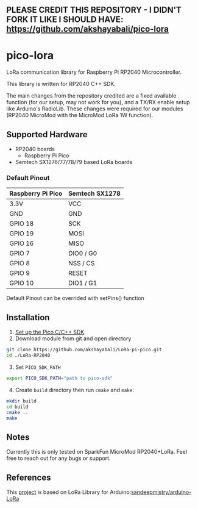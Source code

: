 ## PLEASE CREDIT THIS REPOSITORY - I DIDN'T FORK IT LIKE I SHOULD HAVE: https://github.com/akshayabali/pico-lora

# pico-lora
LoRa communication library for Raspberry Pi RP2040 Microcontroller. 

This library is written for RP2040 C++ SDK.

The main changes from the repository credited are a fixed available function (for our setup, may not work for you), and a TX/RX enable setup like Arduino's RadioLib. These changes were required for our modules (RP2040 MicroMod with the MicroMod LoRa 1W function).

## Supported Hardware
 * RP2040 boards
    * Raspberry Pi Pico
 * Semtech SX1276/77/78/79 based LoRa boards

### Default Pinout

| Raspberry Pi Pico | Semtech SX1278 |
| ----------------- | -------------- |
| 3.3V | VCC |
| GND | GND |
| GPIO 18 | SCK |
| GPIO 19 | MOSI |
| GPIO 16 | MISO |
| GPIO 7 | DIO0 / G0 |
| GPIO 8 | NSS / CS |
| GPIO 9 | RESET |
| GPIO 10 | DIO1 / G1 |

Default Pinout can be overrided with setPins() function

## Installation

1. [Set up the Pico C/C++ SDK](https://github.com/raspberrypi/pico-sdk)
2. Download module from git and open directory
```sh
git clone https://github.com/akshayabali/LoRa-pi-pico.git
cd ./LoRa-RP2040
```
3. Set `PICO_SDK_PATH`
```sh
export PICO_SDK_PATH="path to pico-sdk"
```
4. Create `build` directory then run `cmake` and `make`:
```sh
mkdir build
cd build
cmake ..
make
```
## Notes
Currently this is only tested on SparkFun MicroMod RP2040+LoRa. Feel free to reach out for any bugs or support.

## References
This [project](https://github.com/akshayabali/LoRa-RP2040) is based on LoRa Library for Arduino:[sandeepmistry/arduino-LoRa](https://github.com/sandeepmistry/arduino-LoRa)
